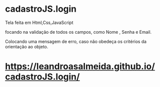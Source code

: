 # cadastroJS.login

Tela feita em Html,Css,JavaScript

focando na validação de todos os campos,
como Nome , Senha e Email.

Colocando uma mensagem de erro, caso não obedeça os critérios da orientação ao objeto.


# https://leandroasalmeida.github.io/cadastroJS.login/
